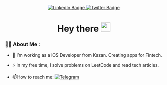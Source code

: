 <div id="badges" align="center">
  <a href="https://linkedin.com/in/mnazirov">
    <img src="https://img.shields.io/badge/LinkedIn-blue?style=for-the-badge&logo=linkedin&logoColor=white" alt="LinkedIn Badge"/>
  </a>
  <a href="https://twitter.com/maratnazirov">
    <img src="https://img.shields.io/badge/Twitter-blue?style=for-the-badge&logo=twitter&logoColor=white" alt="Twitter Badge"/>
  </a>
</div>

<div id="badges" align="center"><img src="https://komarev.com/ghpvc/?username=mnazirov&style=flat-square&color=blue" alt=""/></div>

<h1 align="center">
   Hey there
  <img src="https://media.giphy.com/media/hvRJCLFzcasrR4ia7z/giphy.gif" width="30px"/>
</h1>

### :man_technologist: About Me :

- :telescope: I’m working as a iOS Developer from Kazan. Creating apps for Fintech.

- :zap: In my free time, I solve problems on LeetCode and read tech articles.

- :mailbox:How to reach me: [![Telegram](https://img.shields.io/badge/-mnazirov-blue?style=flat&logo=Telegram&logoColor=white)](https://tlgg.ru/mnazirov)
